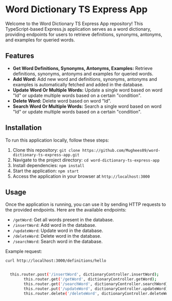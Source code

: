 # Word Dictionary TS Express App

Welcome to the Word Dictionary TS Express App repository! This TypeScript-based Express.js application serves as a word dictionary, providing endpoints for users to retrieve definitions, synonyms, antonyms, and examples for queried words.

## Features

- **Get Word Definitions, Synonyms, Antonyms, Examples:** Retrieve definitions, synonyms, antonyms and examples for queried words.
- **Add Word:** Add new word and definitions, synonyms, antonyms and examples is automatically fetched and added in the database. 
- **Update Word Or Multiple Words:** Update a single word based on word "Id" or update multiple words based on a certain "condition".
- **Delete Word:** Delete word based on word "Id".
- **Search Word Or Multiple Words:** Search a single word based on word "Id" or update multiple words based on a certain "condition".

## Installation

To run this application locally, follow these steps:

1. Clone this repository: `git clone https://github.com/Mughees09/word-dictionary-ts-express-app.git`
2. Navigate to the project directory: `cd word-dictionary-ts-express-app`
3. Install dependencies: `npm install`
4. Start the application: `npm start`
5. Access the application in your browser at `http://localhost:3000`

## Usage

Once the application is running, you can use it by sending HTTP requests to the provided endpoints. Here are the available endpoints:

- `/getWord`: Get all words present in the database.
- `/insertWord`: Add word in the database.
- `/updateWord`: Update word in the database.
- `/deleteWord`: Delete word in the database.
- `/searchWord`: Search word in the database.

Example request:

```bash
curl http://localhost:3000/definitions/hello


  this.router.post('/insertWord', dictionaryController.insertWord);
        this.router.get('/getWord', dictionaryController.getWord);
        this.router.get('/searchWord', dictionaryController.searchWord);
        this.router.put('/updateWord', dictionaryController.updateWord);
        this.router.delete('/deleteWord', dictionaryController.deleteWord);